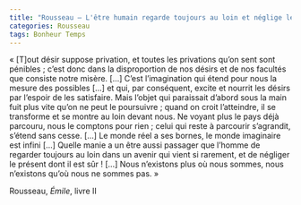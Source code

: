 ```yaml
---
title: "Rousseau – L'être humain regarde toujours au loin et néglige le présent"
categories: Rousseau
tags: Bonheur Temps
---
```


« [T]out désir suppose privation, et toutes les privations qu’on sent sont pénibles ; c’est donc dans la disproportion de nos désirs et de nos facultés que consiste notre misère. […] C’est l’imagination qui étend pour nous la mesure des possibles […] et qui, par conséquent, excite et nourrit les désirs par l’espoir de les satisfaire. Mais l’objet qui paraissait d’abord sous la main fuit plus vite qu’on ne peut le poursuivre ; quand on croit l’atteindre, il se transforme et se montre au loin devant nous. Ne voyant plus le pays déjà parcouru, nous le comptons pour rien ; celui qui reste à parcourir s’agrandit, s’étend sans cesse. […] Le monde réel a ses bornes, le monde imaginaire est infini […] Quelle manie a un être aussi passager que l’homme de regarder toujours au loin dans un avenir qui vient si rarement, et de négliger le présent dont il est sûr ! […] Nous n’existons plus où nous sommes, nous n’existons qu’où nous ne sommes pas. »

Rousseau, _Émile_, livre II
